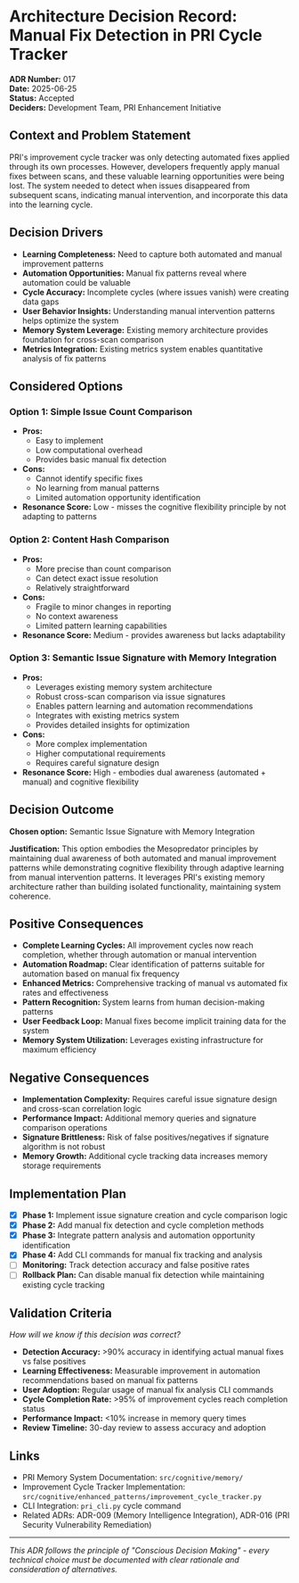 # Architecture Decision Record: Manual Fix Detection in PRI Cycle Tracker

**ADR Number:** 017  
**Date:** 2025-06-25  
**Status:** Accepted  
**Deciders:** Development Team, PRI Enhancement Initiative

## Context and Problem Statement

PRI's improvement cycle tracker was only detecting automated fixes applied through its own processes. However, developers frequently apply manual fixes between scans, and these valuable learning opportunities were being lost. The system needed to detect when issues disappeared from subsequent scans, indicating manual intervention, and incorporate this data into the learning cycle.

## Decision Drivers

- **Learning Completeness:** Need to capture both automated and manual improvement patterns
- **Automation Opportunities:** Manual fix patterns reveal where automation could be valuable
- **Cycle Accuracy:** Incomplete cycles (where issues vanish) were creating data gaps
- **User Behavior Insights:** Understanding manual intervention patterns helps optimize the system
- **Memory System Leverage:** Existing memory architecture provides foundation for cross-scan comparison
- **Metrics Integration:** Existing metrics system enables quantitative analysis of fix patterns

## Considered Options

### Option 1: Simple Issue Count Comparison
- **Pros:** 
  - Easy to implement
  - Low computational overhead
  - Provides basic manual fix detection
- **Cons:**
  - Cannot identify specific fixes
  - No learning from manual patterns
  - Limited automation opportunity identification
- **Resonance Score:** Low - misses the cognitive flexibility principle by not adapting to patterns

### Option 2: Content Hash Comparison
- **Pros:**
  - More precise than count comparison
  - Can detect exact issue resolution
  - Relatively straightforward
- **Cons:**
  - Fragile to minor changes in reporting
  - No context awareness
  - Limited pattern learning capabilities
- **Resonance Score:** Medium - provides awareness but lacks adaptability

### Option 3: Semantic Issue Signature with Memory Integration
- **Pros:**
  - Leverages existing memory system architecture
  - Robust cross-scan comparison via issue signatures
  - Enables pattern learning and automation recommendations
  - Integrates with existing metrics system
  - Provides detailed insights for optimization
- **Cons:**
  - More complex implementation
  - Higher computational requirements
  - Requires careful signature design
- **Resonance Score:** High - embodies dual awareness (automated + manual) and cognitive flexibility

## Decision Outcome

**Chosen option:** Semantic Issue Signature with Memory Integration

**Justification:** This option embodies the Mesopredator principles by maintaining dual awareness of both automated and manual improvement patterns while demonstrating cognitive flexibility through adaptive learning from manual intervention patterns. It leverages PRI's existing memory architecture rather than building isolated functionality, maintaining system coherence.

## Positive Consequences

- **Complete Learning Cycles:** All improvement cycles now reach completion, whether through automation or manual intervention
- **Automation Roadmap:** Clear identification of patterns suitable for automation based on manual fix frequency
- **Enhanced Metrics:** Comprehensive tracking of manual vs automated fix rates and effectiveness
- **Pattern Recognition:** System learns from human decision-making patterns
- **User Feedback Loop:** Manual fixes become implicit training data for the system
- **Memory System Utilization:** Leverages existing infrastructure for maximum efficiency

## Negative Consequences

- **Implementation Complexity:** Requires careful issue signature design and cross-scan correlation logic
- **Performance Impact:** Additional memory queries and signature comparison operations
- **Signature Brittleness:** Risk of false positives/negatives if signature algorithm is not robust
- **Memory Growth:** Additional cycle tracking data increases memory storage requirements

## Implementation Plan

- [x] **Phase 1:** Implement issue signature creation and cycle comparison logic
- [x] **Phase 2:** Add manual fix detection and cycle completion methods
- [x] **Phase 3:** Integrate pattern analysis and automation opportunity identification
- [x] **Phase 4:** Add CLI commands for manual fix tracking and analysis
- [ ] **Monitoring:** Track detection accuracy and false positive rates
- [ ] **Rollback Plan:** Can disable manual fix detection while maintaining existing cycle tracking

## Validation Criteria

*How will we know if this decision was correct?*
- **Detection Accuracy:** >90% accuracy in identifying actual manual fixes vs false positives
- **Learning Effectiveness:** Measurable improvement in automation recommendations based on manual fix patterns
- **User Adoption:** Regular usage of manual fix analysis CLI commands
- **Cycle Completion Rate:** >95% of improvement cycles reach completion status
- **Performance Impact:** <10% increase in memory query times
- **Review Timeline:** 30-day review to assess accuracy and adoption

## Links

- PRI Memory System Documentation: `src/cognitive/memory/`
- Improvement Cycle Tracker Implementation: `src/cognitive/enhanced_patterns/improvement_cycle_tracker.py`
- CLI Integration: `pri_cli.py` cycle command
- Related ADRs: ADR-009 (Memory Intelligence Integration), ADR-016 (PRI Security Vulnerability Remediation)

---

*This ADR follows the principle of "Conscious Decision Making" - every technical choice must be documented with clear rationale and consideration of alternatives.*